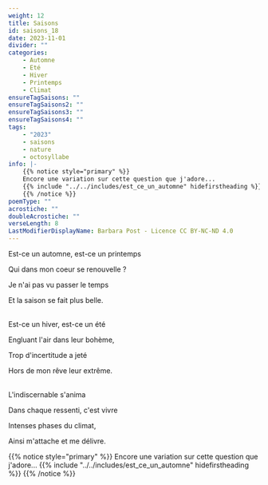 ```yaml
---
weight: 12
title: Saisons
id: saisons_18
date: 2023-11-01
divider: ""
categories:
    - Automne
    - Eté
    - Hiver
    - Printemps
    - Climat
ensureTagSaisons: ""
ensureTagSaisons2: ""
ensureTagSaisons3: ""
ensureTagSaisons4: ""
tags:
    - "2023"
    - saisons
    - nature
    - octosyllabe
info: |-
    {{% notice style="primary" %}}
    Encore une variation sur cette question que j'adore...
    {{% include "../../includes/est_ce_un_automne" hidefirstheading %}}
    {{% /notice %}}
poemType: ""
acrostiche: ""
doubleAcrostiche: ""
verseLength: 8
LastModifierDisplayName: Barbara Post - Licence CC BY-NC-ND 4.0
---
```

Est-ce un automne, est-ce un printemps

Qui dans mon coeur se renouvelle ?

Je n'ai pas vu passer le temps

Et la saison se fait plus belle.

 \
Est-ce un hiver, est-ce un été

Engluant l'air dans leur bohème,

Trop d'incertitude a jeté

Hors de mon rêve leur extrême.

 \
L'indiscernable s'anima

Dans chaque ressenti, c'est vivre

Intenses phases du climat,

Ainsi m'attache et me délivre.

{{% notice style="primary" %}}
Encore une variation sur cette question que j'adore...
{{% include "../../includes/est_ce_un_automne" hidefirstheading %}}
{{% /notice %}}